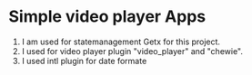 # Simple video player Apps

1. I am used for statemanagement Getx for this project.
2. I used for video player plugin "video_player" and "chewie".
3. I used intl plugin for date formate